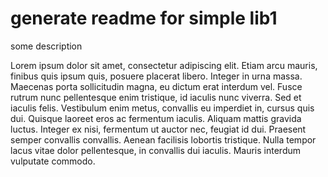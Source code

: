 # generate readme for simple lib1

some description

Lorem ipsum dolor sit amet, consectetur adipiscing elit. Etiam arcu mauris, finibus quis ipsum quis, posuere placerat libero. Integer in urna massa. Maecenas porta sollicitudin magna, eu dictum erat interdum vel. Fusce rutrum nunc pellentesque enim tristique, id iaculis nunc viverra. Sed et iaculis felis. Vestibulum enim metus, convallis eu imperdiet in, cursus quis dui. Quisque laoreet eros ac fermentum iaculis. Aliquam mattis gravida luctus. Integer ex nisi, fermentum ut auctor nec, feugiat id dui. Praesent semper convallis convallis. Aenean facilisis lobortis tristique. Nulla tempor lacus vitae dolor pellentesque, in convallis dui iaculis. Mauris interdum vulputate commodo.

